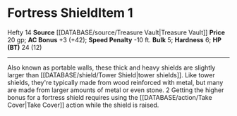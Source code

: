 ﻿---
ac: '3'
bulk: '5'
hardness: '6'
hp: 24 (12)
id: '7'
item_category: Shields
item_subcategory: Base Shields
level: '1'
name: Fortress Shield
price: 20 gp
rarity: Common
rus_type_level: null
source: '[[DATABASE/source/Treasure Vault|Treasure Vault]]'
speed_penalty: -10 ft.
trait:
- '[[DATABASE/trait/Hefty|Hefty 14]]'
type: Shield

---
# Fortress Shield<span class="item-type">Item 1</span>

<span class="item-trait">Hefty 14</span>
**Source** [[DATABASE/source/Treasure Vault|Treasure Vault]] 
**Price** 20 gp; **AC Bonus** +3 (+42); **Speed Penalty** -10 ft.
**Bulk** 5; **Hardness** 6; **HP (BT)** 24 (12)

---
Also known as portable walls, these thick and heavy shields are slightly larger than [[DATABASE/shield/Tower Shield|tower shields]]. Like tower shields, they're typically made from wood reinforced with metal, but many are made from larger amounts of metal or even stone.
2 Getting the higher bonus for a fortress shield requires using the [[DATABASE/action/Take Cover|Take Cover]] action while the shield is raised.